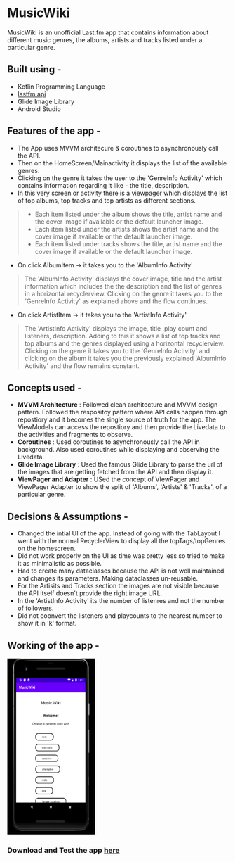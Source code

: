 # MusicWiki
MusicWiki is an unofficial Last.fm app that contains information about different music genres, the albums, artists and tracks listed under a particular genre.

## Built using - 
- Kotlin Programming Language
- [lastfm api](https://www.last.fm/api)
- Glide Image Library
- Android Studio

## Features of the app - 
- The App uses MVVM architecure & coroutines to asynchronously call the API. 
- Then on the HomeScreen/Mainactivity it displays the list of the available genres. 
- Clicking on the genre it takes the user to the 'GenreInfo Activity' which contains information regarding it like - the title, description.
- In this very screen or activity there is a viewpager which displays the list of top albums, top tracks and top artists as different sections.
> - Each item listed under the album shows the title, artist name and the cover image if available or the default launcher image.
> - Each item listed under the artists shows the artist name and the cover image if available or the default launcher image.
> - Each item listed under tracks shows the title, artist name and the cover image if available or the default launcher image.
- On click AlbumItem -> it takes you to the 'AlbumInfo Activity' 
> The 'AlbumInfo Activity' displays the cover image, title and the artist information which includes the the description and the list of genres in a horizontal recyclerview. Clicking on the genre it takes you to the 'GenreInfo Activity' as explained above and the flow continues. 
- On click ArtistItem -> it takes you to the 'ArtistInfo Activity' 
> The 'ArtistInfo Activity' displays the image, title ,play count and listeners, description. Adding to this it shows a list of top tracks and top albums and the genres displayed using a horizontal recyclerview. Clicking on the genre it takes you to the 'GenreInfo Activity' and clicking on the album it takes you the previously explained 'AlbumInfo Activity' and the flow remains constant.

## Concepts used - 
- **MVVM Architecture** : Followed clean architecture and MVVM design pattern. Followed the respositoy pattern where API calls happen through repostiory and it becomes the single source of truth for the app. The ViewModels can access the repostiory and then provide the Livedata to the activities and fragments to observe.
- **Coroutines** : Used coroutines to asynchronously call the API in background. Also used coroutines while displaying and observing the Livedata. 
- **Glide Image Library** : Used the famous Glide Library to parse the url of the images that are getting fetched from the API and then display it.
- **ViewPager and Adapter** : USed the concept of VIewPager and ViewPager Adapter to show the split of 'Albums', 'Artists' & 'Tracks', of a particular genre.

## Decisions & Assumptions -
- Changed the intial UI of the app. Instead of going with the TabLayout I went with the normal RecyclerView to display all the topTags/topGenres on the homescreen. 
- Did not work properly on the UI as time was pretty less so tried to make it as minimalistic as possible. 
- Had to create many dataclasses because the API is not well maintained and changes its parameters. Making dataclasses un-reusable. 
- For the Artisits and Tracks section the images are not visible because the API itself doesn't provide the right image URL. 
- In the 'ArtistInfo Activity' its the number of listenres and not the number of followers. 
- Did not coonvert the listeners and playcounts to the nearest number to show it in 'k' format.

## Working of the app - 
<img src="Screenshots/MusicWikiWorking.gif" height = "400" width="200">

### Download and Test the app [here](https://drive.google.com/file/d/1TmVYAH4BCNjGt8iQHFAOujtSLTyoX79W/view?usp=share_link)

